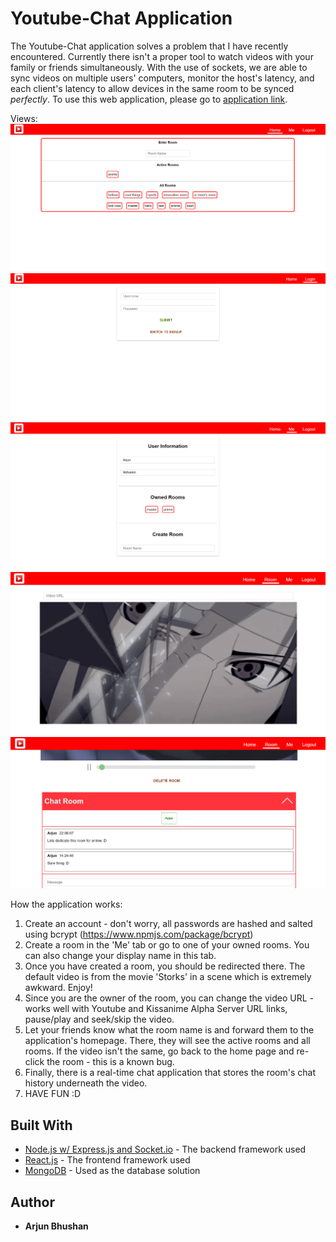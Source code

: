 # Youtube-Chat Application

The Youtube-Chat application solves a problem that I have recently encountered. Currently there isn't a proper tool to watch videos with your family or friends simultaneously. With the use of sockets, we are able to sync videos on multiple users' computers, monitor the host's latency, and each client's latency to allow devices in the same room to be synced *perfectly*. To use this web application, please go to [application link](https://chat-31768.firebaseapp.com/ "Youtube-Chat Application").

Views:
![home page](/Snapshots/homePage.png)
![login page](/Snapshots/loginPage.png)
![user page](/Snapshots/mePage.png)
![video chat page top](/Snapshots/videoPageTop.png)
![video chat page bot](/Snapshots/videoPageBot.png)

How the application works:
1. Create an account - don't worry, all passwords are hashed and salted using bcrypt (https://www.npmjs.com/package/bcrypt)
2. Create a room in the 'Me' tab or go to one of your owned rooms. You can also change your display name in this tab.
3. Once you have created a room, you should be redirected there. The default video is from the movie 'Storks' in a scene which is extremely awkward. Enjoy!
4. Since you are the owner of the room, you can change the video URL - works well with Youtube and Kissanime Alpha Server URL links, pause/play and seek/skip the video.
5. Let your friends know what the room name is and forward them to the application's homepage. There, they will see the active rooms and all rooms. If the video isn't the same, go back to the home page and re-click the room - this is a known bug.
6. Finally, there is a real-time chat application that stores the room's chat history underneath the video.
7. HAVE FUN :D

## Built With

* [Node.js w/ Express.js and Socket.io](https://nodejs.org/en/) - The backend framework used
* [React.js](https://reactjs.org/) - The frontend framework used
* [MongoDB](https://www.mongodb.com/) - Used as the database solution


## Author

* **Arjun Bhushan**
